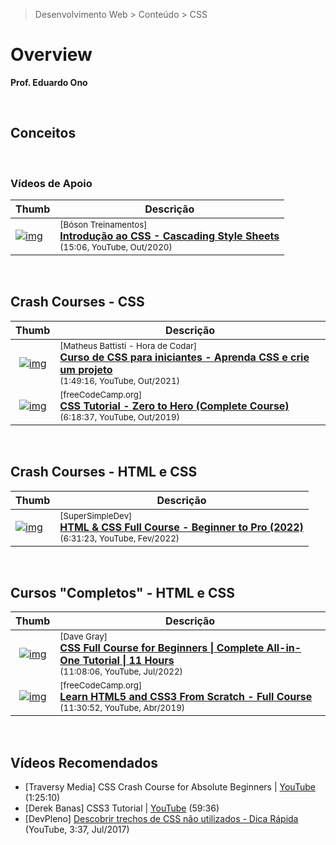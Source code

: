 > Desenvolvimento Web > Conteúdo > CSS

# Overview

__Prof. Eduardo Ono__

&nbsp;

## Conceitos

&nbsp;

### Vídeos de Apoio

| Thumb | Descrição |
| --- | --- |
| [![img](https://img.youtube.com/vi/ZMCemNmB_v0/default.jpg)](https://youtu.be/ZMCemNmB_v0) | <sup>[Bóson Treinamentos]</sup><br>[__Introdução ao CSS - Cascading Style Sheets__](https://www.youtube.com/watch?v=ZMCemNmB_v0)<br><sub>(15:06, YouTube, Out/2020)</sub>

&nbsp;

## Crash Courses - CSS

| Thumb | Descrição |
| :-: | --- |
| [![img](https://img.youtube.com/vi/vwbegraDXD8/default.jpg)](https://www.youtube.com/watch?v=vwbegraDXD8) | <sup>[Matheus Battisti - Hora de Codar]</sup><br>[__Curso de CSS para iniciantes - Aprenda CSS e crie um projeto__](https://www.youtube.com/watch?v=vwbegraDXD8)<br><sub>(1:49:16, YouTube, Out/2021)</sub>
| [![img](https://img.youtube.com/vi/1Rs2ND1ryYc/default.jpg)](https://www.youtube.com/watch?v=1Rs2ND1ryYc) | <sup>[freeCodeCamp.org]</sup><br>[__CSS Tutorial - Zero to Hero (Complete Course)__](https://www.youtube.com/watch?v=1Rs2ND1ryYc)<br><sub>(6:18:37, YouTube, Out/2019)</sub>

&nbsp;

## Crash Courses - HTML e CSS

| Thumb | Descrição |
| --- | --- |
| [![img](https://img.youtube.com/vi/G3e-cpL7ofc/default.jpg)](https://www.youtube.com/watch?v=G3e-cpL7ofc) | <sup>[SuperSimpleDev]</sup><br>[__HTML & CSS Full Course - Beginner to Pro (2022)__](https://www.youtube.com/watch?v=G3e-cpL7ofc)<br><sub>(6:31:23, YouTube, Fev/2022)</sub>

&nbsp;

## Cursos "Completos" - HTML e CSS

| Thumb | Descrição |
| :-: | --- |
| [![img](https://img.youtube.com/vi/n4R2E7O-Ngo/default.jpg)](https://youtu.be/n4R2E7O-Ngo) | <sup>[Dave Gray]</sup><br>[__CSS Full Course for Beginners \| Complete All-in-One Tutorial \| 11 Hours__](https://www.youtube.com/watch?v=n4R2E7O-Ngo)<br><sub>(11:08:06, YouTube, Jul/2022)</sub>
| [![img](https://img.youtube.com/vi/mU6anWqZJcc/default.jpg)](https://youtu.be/mU6anWqZJcc) | <sup>[freeCodeCamp.org]</sup><br>[__Learn HTML5 and CSS3 From Scratch - Full Course__](https://www.youtube.com/watch?v=mU6anWqZJcc)<br><sub>(11:30:52, YouTube, Abr/2019)</sub>

&nbsp;

## Vídeos Recomendados

* [Traversy Media] CSS Crash Course for Absolute Beginners | [YouTube](https://youtu.be/yfoY53QXEnI) (1:25:10)
* [Derek Banas] CSS3 Tutorial | [YouTube](https://youtu.be/CUxH_rWSI1k) (59:36)
* [DevPleno] [Descobrir trechos de CSS não utilizados - Dica Rápida](https://www.youtube.com/watch?v=NUxWnkyE0mY) (YouTube, 3:37, Jul/2017)

&nbsp;
